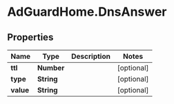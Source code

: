 # AdGuardHome.DnsAnswer

## Properties

Name | Type | Description | Notes
------------ | ------------- | ------------- | -------------
**ttl** | **Number** |  | [optional] 
**type** | **String** |  | [optional] 
**value** | **String** |  | [optional] 


